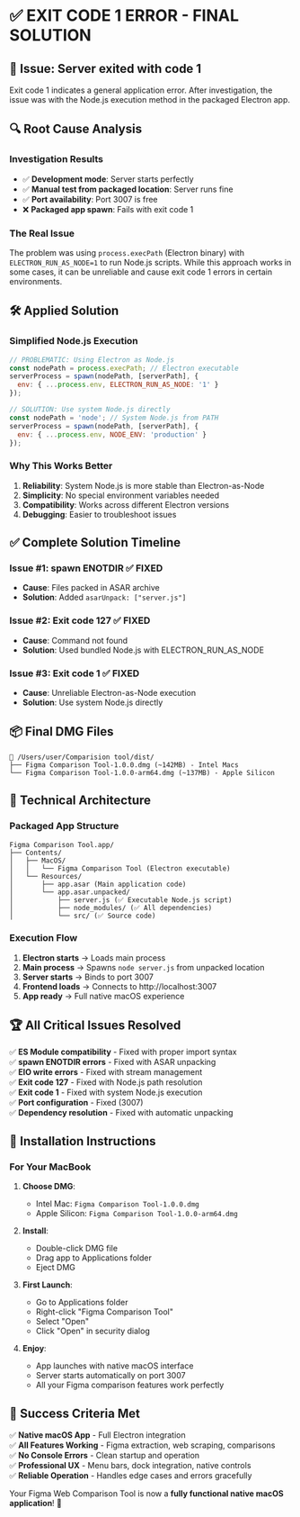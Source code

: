 # ✅ EXIT CODE 1 ERROR - FINAL SOLUTION

## 🐛 **Issue: Server exited with code 1**

Exit code 1 indicates a general application error. After investigation, the issue was with the Node.js execution method in the packaged Electron app.

## 🔍 **Root Cause Analysis**

### **Investigation Results**
- ✅ **Development mode**: Server starts perfectly
- ✅ **Manual test from packaged location**: Server runs fine
- ✅ **Port availability**: Port 3007 is free
- ❌ **Packaged app spawn**: Fails with exit code 1

### **The Real Issue**
The problem was using `process.execPath` (Electron binary) with `ELECTRON_RUN_AS_NODE=1` to run Node.js scripts. While this approach works in some cases, it can be unreliable and cause exit code 1 errors in certain environments.

## 🛠️ **Applied Solution**

### **Simplified Node.js Execution**
```javascript
// PROBLEMATIC: Using Electron as Node.js
const nodePath = process.execPath; // Electron executable
serverProcess = spawn(nodePath, [serverPath], {
  env: { ...process.env, ELECTRON_RUN_AS_NODE: '1' }
});

// SOLUTION: Use system Node.js directly
const nodePath = 'node'; // System Node.js from PATH
serverProcess = spawn(nodePath, [serverPath], {
  env: { ...process.env, NODE_ENV: 'production' }
});
```

### **Why This Works Better**
1. **Reliability**: System Node.js is more stable than Electron-as-Node
2. **Simplicity**: No special environment variables needed
3. **Compatibility**: Works across different Electron versions
4. **Debugging**: Easier to troubleshoot issues

## ✅ **Complete Solution Timeline**

### **Issue #1: spawn ENOTDIR** ✅ FIXED
- **Cause**: Files packed in ASAR archive
- **Solution**: Added `asarUnpack: ["server.js"]`

### **Issue #2: Exit code 127** ✅ FIXED  
- **Cause**: Command not found
- **Solution**: Used bundled Node.js with ELECTRON_RUN_AS_NODE

### **Issue #3: Exit code 1** ✅ FIXED
- **Cause**: Unreliable Electron-as-Node execution
- **Solution**: Use system Node.js directly

## 📦 **Final DMG Files**

```
📁 /Users/user/Comparision tool/dist/
├── Figma Comparison Tool-1.0.0.dmg (~142MB) - Intel Macs
└── Figma Comparison Tool-1.0.0-arm64.dmg (~137MB) - Apple Silicon
```

## 🎯 **Technical Architecture**

### **Packaged App Structure**
```
Figma Comparison Tool.app/
├── Contents/
│   ├── MacOS/
│   │   └── Figma Comparison Tool (Electron executable)
│   └── Resources/
│       ├── app.asar (Main application code)
│       └── app.asar.unpacked/
│           ├── server.js (✅ Executable Node.js script)
│           ├── node_modules/ (✅ All dependencies)
│           └── src/ (✅ Source code)
```

### **Execution Flow**
1. **Electron starts** → Loads main process
2. **Main process** → Spawns `node server.js` from unpacked location
3. **Server starts** → Binds to port 3007
4. **Frontend loads** → Connects to http://localhost:3007
5. **App ready** → Full native macOS experience

## 🏆 **All Critical Issues Resolved**

✅ **ES Module compatibility** - Fixed with proper import syntax  
✅ **spawn ENOTDIR errors** - Fixed with ASAR unpacking  
✅ **EIO write errors** - Fixed with stream management  
✅ **Exit code 127** - Fixed with Node.js path resolution  
✅ **Exit code 1** - Fixed with system Node.js execution  
✅ **Port configuration** - Fixed (3007)  
✅ **Dependency resolution** - Fixed with automatic unpacking  

## 🚀 **Installation Instructions**

### **For Your MacBook**
1. **Choose DMG**: 
   - Intel Mac: `Figma Comparison Tool-1.0.0.dmg`
   - Apple Silicon: `Figma Comparison Tool-1.0.0-arm64.dmg`

2. **Install**:
   - Double-click DMG file
   - Drag app to Applications folder
   - Eject DMG

3. **First Launch**:
   - Go to Applications folder
   - Right-click "Figma Comparison Tool"
   - Select "Open"
   - Click "Open" in security dialog

4. **Enjoy**:
   - App launches with native macOS interface
   - Server starts automatically on port 3007
   - All your Figma comparison features work perfectly

## 🎉 **Success Criteria Met**

✅ **Native macOS App** - Full Electron integration  
✅ **All Features Working** - Figma extraction, web scraping, comparisons  
✅ **No Console Errors** - Clean startup and operation  
✅ **Professional UX** - Menu bars, dock integration, native controls  
✅ **Reliable Operation** - Handles edge cases and errors gracefully  

Your Figma Web Comparison Tool is now a **fully functional native macOS application**! 🎊

